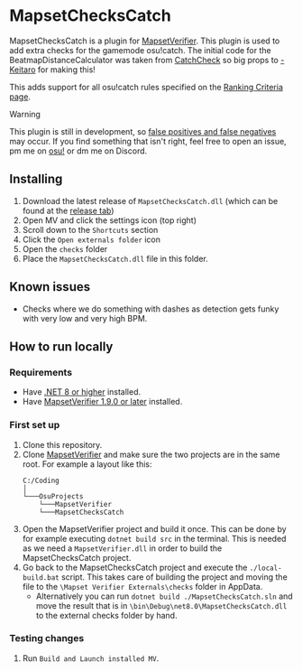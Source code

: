 # MapsetChecksCatch

MapsetChecksCatch is a plugin for [MapsetVerifier](https://github.com/Naxesss/MapsetVerifier). This plugin is used to add extra checks for the gamemode osu!catch. The initial code for the BeatmapDistanceCalculator was taken from [CatchCheck](https://github.com/rorre/CatchCheck) so big props to [-Keitaro](https://osu.ppy.sh/users/3378391) for making this!

This adds support for all osu!catch rules specified on the [Ranking Criteria page](https://osu.ppy.sh/wiki/en/Ranking_criteria/osu!catch).

> [!WARNING]
> This plugin is still in development, so [false positives and false negatives](https://en.wikipedia.org/wiki/False_positives_and_false_negatives) may occur. If you find something that isn't right, feel free to open an issue, pm me on [osu!](https://osu.ppy.sh/users/2369776) or dm me on Discord.

## Installing

1. Download the latest release of `MapsetChecksCatch.dll` (which can be found at the [release tab](https://github.com/Darius-Wattimena/MapsetChecksCatch/releases))
2. Open MV and click the settings icon (top right)
3. Scroll down to the `Shortcuts` section
4. Click the `Open externals folder` icon
5. Open the `checks` folder
6. Place the `MapsetChecksCatch.dll` file in this folder.

## Known issues

- Checks where we do something with dashes as detection gets funky with very low and very high BPM.

## How to run locally

### Requirements

- Have [.NET 8 or higher](https://dotnet.microsoft.com/en-us/download/dotnet) installed.
- Have [MapsetVerifier 1.9.0 or later](https://github.com/Naxesss/MapsetVerifier) installed.

### First set up

1. Clone this repository.
2. Clone [MapsetVerifier](https://github.com/Naxesss/MapsetVerifier) and make sure the two projects are in the same root.
   For example a layout like this:
   ```
   C:/Coding
   │	
   └───OsuProjects
       └───MapsetVerifier
       └───MapsetChecksCatch
   ```
3. Open the MapsetVerifier project and build it once. This can be done by for example executing `dotnet build src` in the terminal. This is needed as we need a `MapsetVerifier.dll` in order to build the MapsetChecksCatch project.
4. Go back to the MapsetChecksCatch project and execute the `./local-build.bat` script. This takes care of building the project and moving the file to the `\Mapset Verifier Externals\checks` folder in AppData.
	- Alternatively you can run `dotnet build ./MapsetChecksCatch.sln` and move the result that is in `\bin\Debug\net8.0\MapsetChecksCatch.dll` to the external checks folder by hand.

### Testing changes

1. Run `Build and Launch installed MV`.
